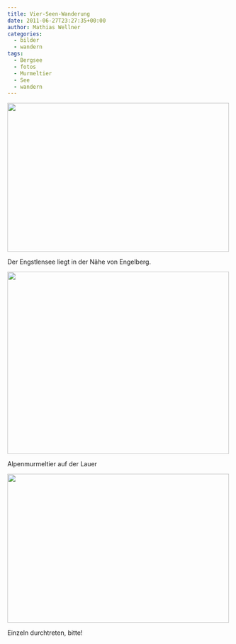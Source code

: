```yaml
---
title: Vier-Seen-Wanderung
date: 2011-06-27T23:27:35+00:00
author: Mathias Wellner
categories:
  - bilder
  - wandern
tags:
  - Bergsee
  - fotos
  - Murmeltier
  - See
  - wandern
---
```

<div style="width: 510px" class="wp-caption aligncenter">
  <img src="https://lh4.googleusercontent.com/-KCyjWjL0eNs/TgjuUDDT8nI/AAAAAAAAAGM/1dX6lWj6Z3o/s800/MW_20110619_0258.jpg" height="335" width="500" />
  
  <p class="wp-caption-text">
    Der Engstlensee liegt in der Nähe von Engelberg.<br />
  </p>
</div>

<div style="width: 510px" class="wp-caption aligncenter">
  <img src="https://lh5.googleusercontent.com/-03S1mM2vDRo/TgjuTZf3hII/AAAAAAAAAF8/DyZLIt198Kg/s800/MW_20110619_0254.jpg" height="410" width="500" />
  
  <p class="wp-caption-text">
    Alpenmurmeltier auf der Lauer<br />
  </p>
</div>

<div style="width: 510px" class="wp-caption aligncenter">
  <img src="https://lh3.googleusercontent.com/-w4LP0b_q-Yo/TgjuU6OzoMI/AAAAAAAAAGc/DsgxAa5MS08/s800/MW_20110619_0262.jpg" height="335" width="500" />
  
  <p class="wp-caption-text">
    Einzeln durchtreten, bitte!<br />
  </p>
</div>
